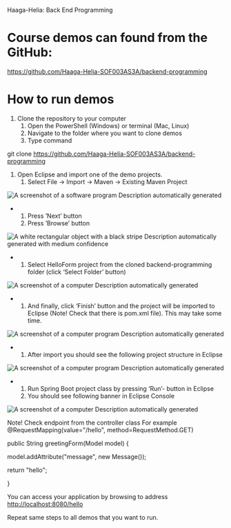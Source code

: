 Haaga-Helia: Back End Programming

# Course demos can found from the GitHub:

<https://github.com/Haaga-Helia-SOF003AS3A/backend-programming>

# How to run demos

1. Clone the repository to your computer
   1. Open the PowerShell (Windows) or terminal (Mac, Linux)
   2. Navigate to the folder where you want to clone demos
   3. Type command

git clone https://github.com/Haaga-Helia-SOF003AS3A/backend-programming

1. Open Eclipse and import one of the demo projects.
   1. Select File -> Import -> Maven -> Existing Maven Project

![A screenshot of a software program  Description automatically generated](data:image/png;base64...)

* 1. Press ’Next’ button
  2. Press ’Browse’ button

![A white rectangular object with a black stripe  Description automatically generated with medium confidence](data:image/png;base64...)

* 1. Select HelloForm project from the cloned backend-programming folder (click ‘Select Folder’ button)

![A screenshot of a computer  Description automatically generated](data:image/png;base64...)

* 1. And finally, click ‘Finish’ button and the project will be imported to Eclipse (Note! Check that there is pom.xml file). This may take some time.

![A screenshot of a computer program  Description automatically generated](data:image/png;base64...)

* 1. After import you should see the following project structure in Eclipse

![A screenshot of a computer program  Description automatically generated](data:image/png;base64...)

* 1. Run Spring Boot project class by pressing ‘Run’- button in Eclipse
  2. You should see following banner in Eclipse Console

![A screenshot of a computer  Description automatically generated](data:image/png;base64...)

Note! Check endpoint from the controller class For example @RequestMapping(value="/hello", method=RequestMethod.GET)

public String greetingForm(Model model) {

model.addAttribute("message", new Message());

return "hello";

}

You can access your application by browsing to address <http://localhost:8080/hello>

Repeat same steps to all demos that you want to run.